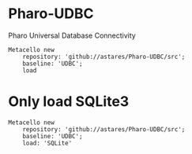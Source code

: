# Pharo-UDBC
Pharo Universal Database Connectivity


```Smalltalk
Metacello new 
	repository: 'github://astares/Pharo-UDBC/src';
	baseline: 'UDBC';
	load
```

# Only load SQLite3

```Smalltalk
Metacello new 
	repository: 'github://astares/Pharo-UDBC/src';
	baseline: 'UDBC';
	load: 'SQLite'
```
